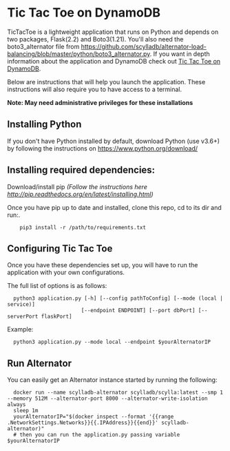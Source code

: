 # Tic Tac Toe on DynamoDB

TicTacToe is a lightweight application that runs on Python and depends on two packages, Flask(2.2) and Boto3(1.21). You'll also need the boto3_alternator file from https://github.com/scylladb/alternator-load-balancing/blob/master/python/boto3_alternator.py.  If you want in depth information about the application and DynamoDB check out [Tic Tac Toe on DynamoDB](http://docs.aws.amazon.com/amazondynamodb/latest/developerguide/ExampleApps.html).

Below are instructions that will help you launch the application.
These instructions will also require you to have access to a terminal.

**Note: May need administrative privileges for these installations**

## Installing Python

If you don't have Python installed by default, download Python (use v3.6+) by following the instructions on https://www.python.org/download/

## Installing required dependencies:
    
Download/install pip *(Follow the instructions here http://pip.readthedocs.org/en/latest/installing.html)*

   Once you have pip up to date and installed, clone this repo, cd to its dir and run:.

        pip3 install -r /path/to/requirements.txt

## Configuring Tic Tac Toe
Once you have these dependencies set up, you will have to run the application with your own configurations.

The full list of options is as follows:

      python3 application.py [-h] [--config pathToConfig] [--mode (local | service)]
                            [--endpoint ENDPOINT] [--port dbPort] [--serverPort flaskPort]

Example:

      python3 application.py --mode local --endpoint $yourAlternatorIP

## Run Alternator

You can easily get an Alternator instance started by running the following:

      docker run --name scylladb-alternator scylladb/scylla:latest --smp 1 --memory 512M --alternator-port 8000 --alternator-write-isolation always
      sleep 1m
      yourAlternatorIP="$(docker inspect --format '{{range .NetworkSettings.Networks}}{{.IPAddress}}{{end}}' scylladb-alternator)"
      # then you can run the application.py passing variable $yourAlternatorIP
